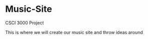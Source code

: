 # Music-Site
CSCI 3000 Project

This is where we will create our music site and throw ideas around

